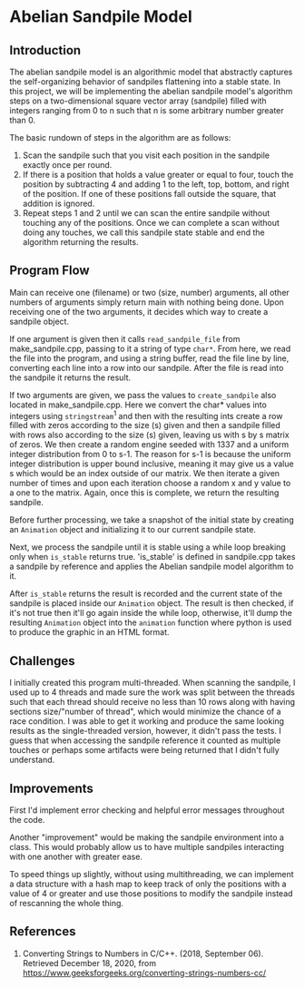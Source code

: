 # Abelian Sandpile Model

## Introduction

The abelian sandpile model is an algorithmic model that abstractly captures the self-organizing behavior of sandpiles flattening into a stable state. In this project, we will be implementing the abelian sandpile model's algorithm steps on a two-dimensional square vector array (sandpile) filled with integers ranging from 0 to n such that n is some arbitrary number greater than 0.

The basic rundown of steps in the algorithm are as follows:
1. Scan the sandpile such that you visit each position in the sandpile exactly once per round.
2. If there is a position that holds a value greater or equal to four, touch the position by subtracting 4 and adding 1 to the left, top, bottom, and right of the position. If one of these positions fall outside the square, that addition is ignored.
3. Repeat steps 1 and 2 until we can scan the entire sandpile without touching any of the positions. Once we can complete a scan without doing any touches, we call this sandpile state stable and end the algorithm returning the results.

## Program Flow

Main can receive one (filename) or two (size, number) arguments, all other numbers of arguments simply return main with nothing being done. Upon receiving one of the two arguments, it decides which way to create a sandpile object. 

If one argument is given then it calls `read_sandpile_file` from make_sandpile.cpp, passing to it a string of type `char*`. From here, we read the file into the program, and using a string buffer, read the file line by line, converting each line into a row into our sandpile. After the file is read into the sandpile it returns the result.

If two arguments are given, we pass the values to `create_sandpile` also located in make_sandpile.cpp. Here we convert the char* values into integers using `stringstream`<sup>1</sup> and then with the resulting ints create a row filled with zeros according to the size (s) given and then a sandpile filled with rows also according to the size (s) given, leaving us with s by s matrix of zeros. We then create a random engine seeded with 1337 and a uniform integer distribution from 0 to s-1. The reason for s-1 is because the uniform integer distribution is upper bound inclusive, meaning it may give us a value s which would be an index outside of our matrix. We then iterate a given number of times and upon each iteration choose a random x and y value to a one to the matrix. Again, once this is complete, we return the resulting sandpile.

Before further processing, we take a snapshot of the initial state by creating an `Animation` object and initializing it to our current sandpile state.

Next, we process the sandpile until it is stable using a while loop breaking only when `is_stable` returns true. 'is_stable' is defined in sandpile.cpp takes a sandpile by reference and applies the Abelian sandpile model algorithm to it.

After `is_stable` returns the result is recorded and the current state of the sandpile is placed inside our `Animation` object. The result is then checked, if it's not true then it'll go again inside the while loop, otherwise, it'll dump the resulting `Animation` object into the `animation` function where python is used to produce the graphic in an HTML format.

## Challenges

I initially created this program multi-threaded. When scanning the sandpile, I used up to 4 threads and made sure the work was split between the threads such that each thread should receive no less than 10 rows along with having sections size/"number of thread", which would minimize the chance of a race condition. I was able to get it working and produce the same looking results as the single-threaded version, however, it didn't pass the tests. I guess that when accessing the sandpile reference it counted as multiple touches or perhaps some artifacts were being returned that I didn't fully understand.

## Improvements

First I'd implement error checking and helpful error messages throughout the code.

Another "improvement" would be making the sandpile environment into a class. This would probably allow us to have multiple sandpiles interacting with one another with greater ease.

To speed things up slightly, without using multithreading, we can implement a data structure with a hash map to keep track of only the positions with a value of 4 or greater and use those positions to modify the sandpile instead of rescanning the whole thing.

## References

1. Converting Strings to Numbers in C/C++. (2018, September 06). Retrieved December 18, 2020, from https://www.geeksforgeeks.org/converting-strings-numbers-cc/